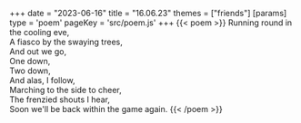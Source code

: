 +++
date = "2023-06-16"
title = "16.06.23"
themes = ["friends"]
[params]
  type = 'poem'
  pageKey = 'src/poem.js'
+++
{{< poem >}}
Running round in the cooling eve,  
A fiasco by the swaying trees,  
And out we go,  
One down,  
Two down,  
And alas, I follow,  
Marching to the side to cheer,  
The frenzied shouts I hear,  
Soon we'll be back within the game again.
{{< /poem >}}